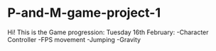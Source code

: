 # P-and-M-game-project-1
Hi!
This is the Game progression:
Tuesday 16th February:
-Character Controller
-FPS movement
-Jumping
-Gravity